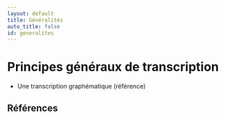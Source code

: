 ```yaml
---
layout: default
title: Généralités
auto_title: false
id: generalites
---
```


# Principes généraux de transcription


- Une transcription graphématique (référence)


## Références


